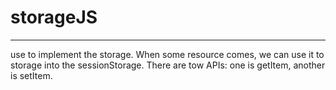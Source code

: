 # storageJS
---
use to implement the storage. When some resource comes, we can use it to storage into the sessionStorage. There are tow APIs: one is getItem, another is setItem.

